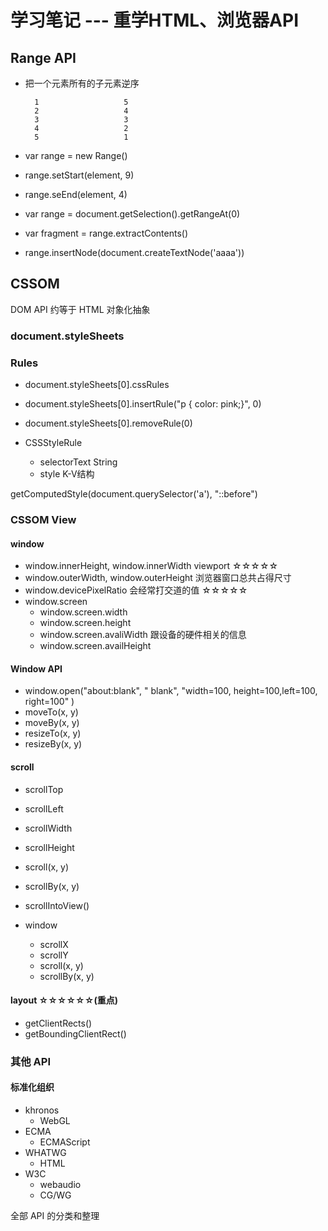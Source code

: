 # 学习笔记 --- 重学HTML、浏览器API

## Range API

- 把一个元素所有的子元素逆序

        1                   5
        2                   4
        3                   3
        4                   2
        5                   1

- var range = new Range()
- range.setStart(element, 9)
- range.seEnd(element, 4)
- var range = document.getSelection().getRangeAt(0)


- var fragment = range.extractContents()
- range.insertNode(document.createTextNode('aaaa'))


## CSSOM

DOM API 约等于 HTML 对象化抽象

### document.styleSheets

### Rules

- document.styleSheets[0].cssRules
- document.styleSheets[0].insertRule("p { color: pink;}", 0)
- document.styleSheets[0].removeRule(0)

- CSSStyleRule
    - selectorText String
    - style K-V结构

getComputedStyle(document.querySelector('a'), "::before")


### CSSOM View

#### window

- window.innerHeight, window.innerWidth  viewport ☆☆☆☆☆
- window.outerWidth, window.outerHeight  浏览器窗口总共占得尺寸
- window.devicePixelRatio  会经常打交道的值 ☆☆☆☆☆
- window.screen
    - window.screen.width
    - window.screen.height
    - window.screen.avaliWidth   跟设备的硬件相关的信息
    - window.screen.availHeight

#### Window API

- window.open("about:blank", " blank", "width=100, height=100,left=100, right=100" )
- moveTo(x, y)
- moveBy(x, y)
- resizeTo(x, y)
- resizeBy(x, y)


#### scroll

- scrollTop
- scrollLeft
- scrollWidth
- scrollHeight
- scroll(x, y)
- scrollBy(x, y)
- scrollIntoView()

- window
    - scrollX
    - scrollY
    - scroll(x, y)
    - scrollBy(x, y)

#### layout ☆☆☆☆☆☆(重点)

- getClientRects()
- getBoundingClientRect()


### 其他 API

#### 标准化组织

- khronos
    - WebGL
- ECMA
    - ECMAScript
- WHATWG
    - HTML
- W3C
    - webaudio
    - CG/WG

全部 API 的分类和整理


